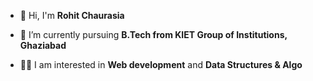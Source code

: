 - 👋 Hi, I'm **Rohit Chaurasia**

- 🌱 I’m currently pursuing **B.Tech from KIET Group of Institutions, Ghaziabad**

- 👨‍💻 I am interested in **Web development** and **Data Structures & Algo** 


